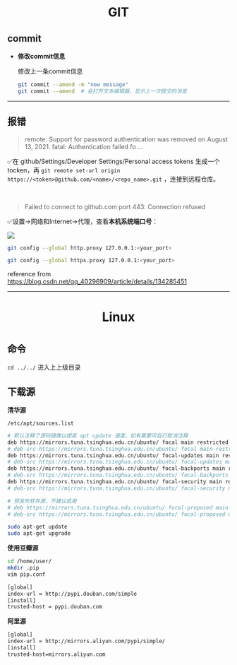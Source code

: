 <h1 align="center">GIT</h1>

## commit

- **修改commit信息**

    修改上一条commit信息
    ```bash
    git commit --amend -m "new message"
    git commit --amend  # 会打开文本编辑器，显示上一次提交的消息
    ```

---
## 报错

> remote: Support for password authentication was removed on August 13, 2021.
fatal: Authentication failed fo ...

✅在 github/Settings/Developer Settings/Personal access tokens 生成一个tocken，再 `git remote set-url origin https://<token>@github.com/<name>/<repo_name>.git` ，连接到远程仓库。

</br>

> Failed to connect to github.com port 443: Connection refused

✅设置->网络和Internet->代理，查看**本机系统端口号**：

![](https://moonpic.oss-cn-beijing.aliyuncs.com/tf-feb/202401151156379.png)

```bash
git config --global http.proxy 127.0.0.1:<your_port>

git config --global https.proxy 127.0.0.1:<your_port>
```

reference from https://blog.csdn.net/qq_40296909/article/details/134285451

---

<h1 align="center">Linux<h1>

## 命令

`cd ../../` 进入上上级目录

## 下载源

**清华源**

`/etc/apt/sources.list`
```bash
# 默认注释了源码镜像以提高 apt update 速度，如有需要可自行取消注释
deb https://mirrors.tuna.tsinghua.edu.cn/ubuntu/ focal main restricted universe multiverse
# deb-src https://mirrors.tuna.tsinghua.edu.cn/ubuntu/ focal main restricted universe multiverse
deb https://mirrors.tuna.tsinghua.edu.cn/ubuntu/ focal-updates main restricted universe multiverse
# deb-src https://mirrors.tuna.tsinghua.edu.cn/ubuntu/ focal-updates main restricted universe multiverse
deb https://mirrors.tuna.tsinghua.edu.cn/ubuntu/ focal-backports main restricted universe multiverse
# deb-src https://mirrors.tuna.tsinghua.edu.cn/ubuntu/ focal-backports main restricted universe multiverse
deb https://mirrors.tuna.tsinghua.edu.cn/ubuntu/ focal-security main restricted universe multiverse
# deb-src https://mirrors.tuna.tsinghua.edu.cn/ubuntu/ focal-security main restricted universe multiverse

# 预发布软件源，不建议启用
# deb https://mirrors.tuna.tsinghua.edu.cn/ubuntu/ focal-proposed main restricted universe multiverse
# deb-src https://mirrors.tuna.tsinghua.edu.cn/ubuntu/ focal-proposed main restricted universe multiverse
```

```bash
sudo apt-get update
sudo apt-get upgrade
```

**使用豆瓣源**

```bash
cd /home/user/
mkdir .pip
vim pip.conf
```

```bash
[global]
index-url = http://pypi.douban.com/simple
[install]
trusted-host = pypi.douban.com
```

**阿里源**

```bash
[global]
index-url = http://mirrors.aliyun.com/pypi/simple/
[install]
trusted-host=mirrors.aliyun.com
```


